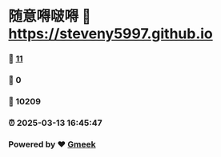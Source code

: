 # 随意嘚啵嘚 :link: https://steveny5997.github.io 
### :page_facing_up: [11](https://steveny5997.github.io/tag.html) 
### :speech_balloon: 0 
### :hibiscus: 10209 
### :alarm_clock: 2025-03-13 16:45:47 
### Powered by :heart: [Gmeek](https://github.com/Meekdai/Gmeek)
